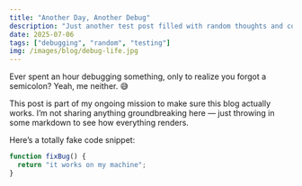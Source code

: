 ```yaml
---
title: "Another Day, Another Debug"
description: "Just another test post filled with random thoughts and code chaos."
date: 2025-07-06
tags: ["debugging", "random", "testing"]
img: /images/blog/debug-life.jpg
---
```


Ever spent an hour debugging something, only to realize you forgot a semicolon? Yeah, me neither. 😅

This post is part of my ongoing mission to make sure this blog actually works. I’m not sharing anything groundbreaking here — just throwing in some markdown to see how everything renders.

Here’s a totally fake code snippet:

```js
function fixBug() {
  return "it works on my machine";
}
```
